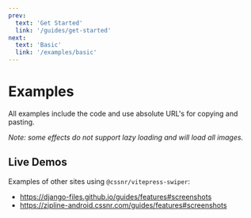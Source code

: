 ```yaml
---
prev:
  text: 'Get Started'
  link: '/guides/get-started'
next:
  text: 'Basic'
  link: '/examples/basic'
---
```


# Examples

<ExampleLinks />

All examples include the code and use absolute URL's for copying and pasting.

<ExampleLinks :as-list="true" />

_Note: some effects do not support lazy loading and will load all images._

## Live Demos

Examples of other sites using `@cssnr/vitepress-swiper`:

- https://django-files.github.io/guides/features#screenshots
- https://zipline-android.cssnr.com/guides/features#screenshots
